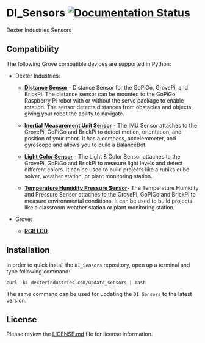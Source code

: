 DI_Sensors [![Documentation Status](http://readthedocs.org/projects/di-sensors/badge/?version=master)](http://di-sensors.readthedocs.io/en/master/?badge=master)
============
Dexter Industries Sensors

Compatibility
-------------

The following Grove compatible devices are supported in Python:

* Dexter Industries:
  * **[Distance Sensor](https://www.dexterindustries.com/shop/distance-sensor/)** - Distance Sensor for the GoPiGo, GrovePi, and BrickPi.  The distance sensor can be mounted to the GoPiGo Raspberry Pi robot with or without the servo package to enable rotation.  The sensor detects distances from obstacles and objects, giving your robot the ability to navigate.

  * **[Inertial Measurement Unit Sensor](https://www.dexterindustries.com/shop/imu-sensor/)** - The IMU Sensor attaches to the GrovePi, GoPiGo and BrickPi to detect motion, orientation, and position of your robot. It has a compass, accelerometer, and gyroscope and allows you to build a BalanceBot.

  * **[Light Color Sensor](https://www.dexterindustries.com/shop/light-color-sensor/)** - The Light & Color Sensor attaches to the GrovePi, GoPiGo and BrickPi to measure light levels and detect different colors. It can be used to build projects like a rubiks cube solver, weather station, or plant monitoring station.

  * **[Temperature Humidity Pressure Sensor](https://www.dexterindustries.com/shop/temperature-humidity-pressure-sensor/)**- The Temperature Humidity and Pressure Sensor attaches to the GrovePi, GoPiGo and BrickPi to measure environmental conditions. It can be used to build projects like a classroom weather station or plant monitoring station.

* Grove:
  * **[RGB LCD](https://www.seeedstudio.com/Grove-LCD-RGB-Backlight-p-1643.html)**.


Installation
------------

In order to quick install the `DI_Sensors` repository, open up a terminal and type following command:
```
curl -kL dexterindustries.com/update_sensors | bash
```

The same command can be used for updating the `DI_Sensors` to the latest version.

License
-------

Please review the [LICENSE.md] file for license information.

[LICENSE.md]: ./LICENSE.md

